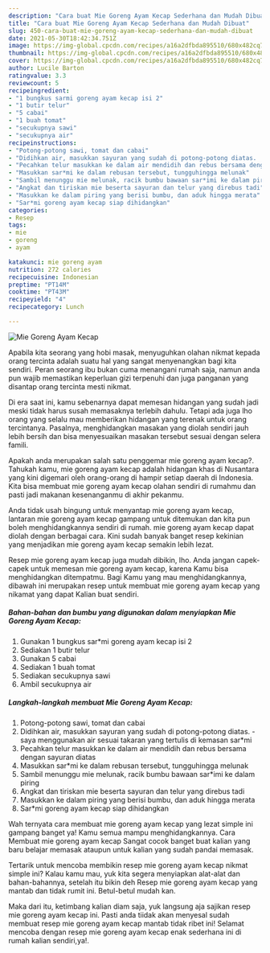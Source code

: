 ```yaml
---
description: "Cara buat Mie Goreng Ayam Kecap Sederhana dan Mudah Dibuat"
title: "Cara buat Mie Goreng Ayam Kecap Sederhana dan Mudah Dibuat"
slug: 450-cara-buat-mie-goreng-ayam-kecap-sederhana-dan-mudah-dibuat
date: 2021-05-30T18:42:34.751Z
image: https://img-global.cpcdn.com/recipes/a16a2dfbda895510/680x482cq70/mie-goreng-ayam-kecap-foto-resep-utama.jpg
thumbnail: https://img-global.cpcdn.com/recipes/a16a2dfbda895510/680x482cq70/mie-goreng-ayam-kecap-foto-resep-utama.jpg
cover: https://img-global.cpcdn.com/recipes/a16a2dfbda895510/680x482cq70/mie-goreng-ayam-kecap-foto-resep-utama.jpg
author: Lucile Barton
ratingvalue: 3.3
reviewcount: 5
recipeingredient:
- "1 bungkus sarmi goreng ayam kecap isi 2"
- "1 butir telur"
- "5 cabai"
- "1 buah tomat"
- "secukupnya sawi"
- "secukupnya air"
recipeinstructions:
- "Potong-potong sawi, tomat dan cabai"
- "Didihkan air, masukkan sayuran yang sudah di potong-potong diatas.  saya menggunakan air sesuai takaran yang tertulis di kemasan sar*mi"
- "Pecahkan telur masukkan ke dalam air mendidih dan rebus bersama dengan sayuran diatas"
- "Masukkan sar*mi ke dalam rebusan tersebut, tungguhingga melunak"
- "Sambil menunggu mie melunak, racik bumbu bawaan sar*imi ke dalam piring"
- "Angkat dan tiriskan mie beserta sayuran dan telur yang direbus tadi"
- "Masukkan ke dalam piring yang berisi bumbu, dan aduk hingga merata"
- "Sar*mi goreng ayam kecap siap dihidangkan"
categories:
- Resep
tags:
- mie
- goreng
- ayam

katakunci: mie goreng ayam 
nutrition: 272 calories
recipecuisine: Indonesian
preptime: "PT14M"
cooktime: "PT43M"
recipeyield: "4"
recipecategory: Lunch

---
```



![Mie Goreng Ayam Kecap](https://img-global.cpcdn.com/recipes/a16a2dfbda895510/680x482cq70/mie-goreng-ayam-kecap-foto-resep-utama.jpg)

Apabila kita seorang yang hobi masak, menyuguhkan olahan nikmat kepada orang tercinta adalah suatu hal yang sangat menyenangkan bagi kita sendiri. Peran seorang ibu bukan cuma menangani rumah saja, namun anda pun wajib memastikan keperluan gizi terpenuhi dan juga panganan yang disantap orang tercinta mesti nikmat.

Di era  saat ini, kamu sebenarnya dapat memesan hidangan yang sudah jadi meski tidak harus susah memasaknya terlebih dahulu. Tetapi ada juga lho orang yang selalu mau memberikan hidangan yang terenak untuk orang tercintanya. Pasalnya, menghidangkan masakan yang diolah sendiri jauh lebih bersih dan bisa menyesuaikan masakan tersebut sesuai dengan selera famili. 



Apakah anda merupakan salah satu penggemar mie goreng ayam kecap?. Tahukah kamu, mie goreng ayam kecap adalah hidangan khas di Nusantara yang kini digemari oleh orang-orang di hampir setiap daerah di Indonesia. Kita bisa membuat mie goreng ayam kecap olahan sendiri di rumahmu dan pasti jadi makanan kesenanganmu di akhir pekanmu.

Anda tidak usah bingung untuk menyantap mie goreng ayam kecap, lantaran mie goreng ayam kecap gampang untuk ditemukan dan kita pun boleh menghidangkannya sendiri di rumah. mie goreng ayam kecap dapat diolah dengan berbagai cara. Kini sudah banyak banget resep kekinian yang menjadikan mie goreng ayam kecap semakin lebih lezat.

Resep mie goreng ayam kecap juga mudah dibikin, lho. Anda jangan capek-capek untuk memesan mie goreng ayam kecap, karena Kamu bisa menghidangkan ditempatmu. Bagi Kamu yang mau menghidangkannya, dibawah ini merupakan resep untuk membuat mie goreng ayam kecap yang nikamat yang dapat Kalian buat sendiri.

<!--inarticleads1-->

##### Bahan-bahan dan bumbu yang digunakan dalam menyiapkan Mie Goreng Ayam Kecap:

1. Gunakan 1 bungkus sar*mi goreng ayam kecap isi 2
1. Sediakan 1 butir telur
1. Gunakan 5 cabai
1. Sediakan 1 buah tomat
1. Sediakan secukupnya sawi
1. Ambil secukupnya air




<!--inarticleads2-->

##### Langkah-langkah membuat Mie Goreng Ayam Kecap:

1. Potong-potong sawi, tomat dan cabai
1. Didihkan air, masukkan sayuran yang sudah di potong-potong diatas.  - saya menggunakan air sesuai takaran yang tertulis di kemasan sar*mi
1. Pecahkan telur masukkan ke dalam air mendidih dan rebus bersama dengan sayuran diatas
1. Masukkan sar*mi ke dalam rebusan tersebut, tungguhingga melunak
1. Sambil menunggu mie melunak, racik bumbu bawaan sar*imi ke dalam piring
1. Angkat dan tiriskan mie beserta sayuran dan telur yang direbus tadi
1. Masukkan ke dalam piring yang berisi bumbu, dan aduk hingga merata
1. Sar*mi goreng ayam kecap siap dihidangkan




Wah ternyata cara membuat mie goreng ayam kecap yang lezat simple ini gampang banget ya! Kamu semua mampu menghidangkannya. Cara Membuat mie goreng ayam kecap Sangat cocok banget buat kalian yang baru belajar memasak ataupun untuk kalian yang sudah pandai memasak.

Tertarik untuk mencoba membikin resep mie goreng ayam kecap nikmat simple ini? Kalau kamu mau, yuk kita segera menyiapkan alat-alat dan bahan-bahannya, setelah itu bikin deh Resep mie goreng ayam kecap yang mantab dan tidak rumit ini. Betul-betul mudah kan. 

Maka dari itu, ketimbang kalian diam saja, yuk langsung aja sajikan resep mie goreng ayam kecap ini. Pasti anda tiidak akan menyesal sudah membuat resep mie goreng ayam kecap mantab tidak ribet ini! Selamat mencoba dengan resep mie goreng ayam kecap enak sederhana ini di rumah kalian sendiri,ya!.

